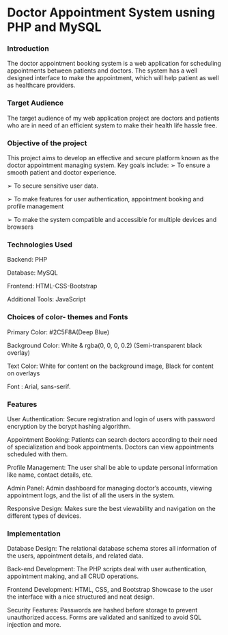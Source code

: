 # Doctor Appointment System usning PHP and MySQL

### Introduction 
The doctor appointment booking system is a web application for scheduling 
appointments between patients and doctors. The system has a well designed 
interface to make the appointment, which will help patient as well as healthcare 
providers.

### Target Audience
The target audience of my web application project are doctors and patients who 
are in need of an efficient system to make their health life hassle free.

### Objective of the project
This project aims to develop an effective and secure platform known as the doctor appointment managing system. Key goals include:
➢ To ensure a smooth patient and doctor experience.

➢ To secure sensitive user data.

➢ To make features for user authentication, appointment booking and profile management

➢ To make the system compatible and accessible for multiple devices and browsers

### Technologies Used 
Backend: PHP

Database: MySQL 

Frontend: HTML-CSS-Bootstrap

Additional Tools: JavaScript

### Choices of color- themes and Fonts 
Primary Color: #2C5F8A(Deep Blue)

Background Color: White & rgba(0, 0, 0, 0.2) (Semi-transparent black overlay)

Text Color: White for content on the background image, Black for content on overlays

Font : Arial, sans-serif.

### Features 

User Authentication: Secure registration and login of users with password 
encryption by the bcrypt hashing algorithm.

Appointment Booking: Patients can search doctors according to their need of 
specialization and book appointments. Doctors can view appointments scheduled 
with them.

Profile Management: The user shall be able to update personal information like 
name, contact details, etc.

Admin Panel: Admin dashboard for managing doctor’s accounts, viewing 
appointment logs, and the list of all the users in the system.

Responsive Design: Makes sure the best viewability and navigation on the 
different types of devices.

### Implementation 

Database Design: The relational database schema stores all information of the 
users, appointment details, and related data.

Back-end Development: The PHP scripts deal with user authentication, 
appointment making, and all CRUD operations.

Frontend Development: HTML, CSS, and Bootstrap Showcase to the user the 
interface with a nice structured and neat design.

Security Features: Passwords are hashed before storage to prevent unauthorized 
access. Forms are validated and sanitized to avoid SQL injection and more.
